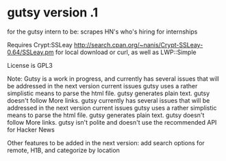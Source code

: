 gutsy version .1 
=====

for the gutsy intern to be: scrapes HN's who's hiring for internships

Requires Crypt:SSLeay http://search.cpan.org/~nanis/Crypt-SSLeay-0.64/SSLeay.pm for local download or curl, as well as LWP::Simple

License is GPL3

Note: Gutsy is a work in progress, and currently has several issues that will be addressed in the next version
current issues
gutsy uses a rather simplistic means to parse the html file.
gutsy generates plain text.
gutsy doesn't follow More links.
gutsy currently has several issues that will be addressed in the next version
current issues
gutsy uses a rather simplistic means to parse the html file.
gutsy generates plain text.
gutsy doesn't follow More links.
gutsy isn't polite and doesn't use the recommended API for Hacker News

Other features to be added in the next version: 
add search options for remote, H1B, and categorize by location

